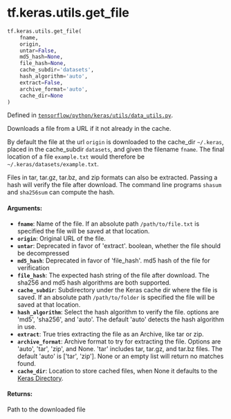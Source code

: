 <div itemscope itemtype="http://developers.google.com/ReferenceObject">
<meta itemprop="name" content="tf.keras.utils.get_file" />
<meta itemprop="path" content="Stable" />
</div>

# tf.keras.utils.get_file

``` python
tf.keras.utils.get_file(
    fname,
    origin,
    untar=False,
    md5_hash=None,
    file_hash=None,
    cache_subdir='datasets',
    hash_algorithm='auto',
    extract=False,
    archive_format='auto',
    cache_dir=None
)
```



Defined in [`tensorflow/python/keras/utils/data_utils.py`](/code/stable/tensorflow/python/keras/utils/data_utils.py).

Downloads a file from a URL if it not already in the cache.

By default the file at the url `origin` is downloaded to the
cache_dir `~/.keras`, placed in the cache_subdir `datasets`,
and given the filename `fname`. The final location of a file
`example.txt` would therefore be `~/.keras/datasets/example.txt`.

Files in tar, tar.gz, tar.bz, and zip formats can also be extracted.
Passing a hash will verify the file after download. The command line
programs `shasum` and `sha256sum` can compute the hash.

#### Arguments:

* <b>`fname`</b>: Name of the file. If an absolute path `/path/to/file.txt` is
        specified the file will be saved at that location.
* <b>`origin`</b>: Original URL of the file.
* <b>`untar`</b>: Deprecated in favor of 'extract'.
        boolean, whether the file should be decompressed
* <b>`md5_hash`</b>: Deprecated in favor of 'file_hash'.
        md5 hash of the file for verification
* <b>`file_hash`</b>: The expected hash string of the file after download.
        The sha256 and md5 hash algorithms are both supported.
* <b>`cache_subdir`</b>: Subdirectory under the Keras cache dir where the file is
        saved. If an absolute path `/path/to/folder` is
        specified the file will be saved at that location.
* <b>`hash_algorithm`</b>: Select the hash algorithm to verify the file.
        options are 'md5', 'sha256', and 'auto'.
        The default 'auto' detects the hash algorithm in use.
* <b>`extract`</b>: True tries extracting the file as an Archive, like tar or zip.
* <b>`archive_format`</b>: Archive format to try for extracting the file.
        Options are 'auto', 'tar', 'zip', and None.
        'tar' includes tar, tar.gz, and tar.bz files.
        The default 'auto' is ['tar', 'zip'].
        None or an empty list will return no matches found.
* <b>`cache_dir`</b>: Location to store cached files, when None it
        defaults to the [Keras
          Directory](/faq/#where-is-the-keras-configuration-filed-stored).


#### Returns:

Path to the downloaded file